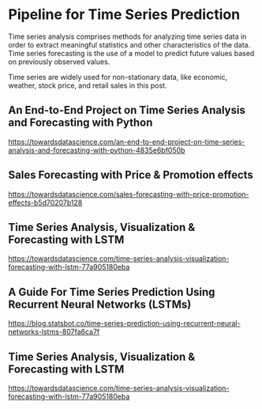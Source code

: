 # Pipeline for Time Series Prediction  
Time series analysis comprises methods for analyzing time series data in order to extract meaningful statistics and other characteristics of the data. Time series forecasting is the use of a model to predict future values based on previously observed values.  

Time series are widely used for non-stationary data, like economic, weather, stock price, and retail sales in this post.  


## An End-to-End Project on Time Series Analysis and Forecasting with Python
https://towardsdatascience.com/an-end-to-end-project-on-time-series-analysis-and-forecasting-with-python-4835e6bf050b  


## Sales Forecasting with Price & Promotion effects 
https://towardsdatascience.com/sales-forecasting-with-price-promotion-effects-b5d70207b128


## Time Series Analysis, Visualization & Forecasting with LSTM
https://towardsdatascience.com/time-series-analysis-visualization-forecasting-with-lstm-77a905180eba


## A Guide For Time Series Prediction Using Recurrent Neural Networks (LSTMs) 
https://blog.statsbot.co/time-series-prediction-using-recurrent-neural-networks-lstms-807fa6ca7f  

## Time Series Analysis, Visualization & Forecasting with LSTM
https://towardsdatascience.com/time-series-analysis-visualization-forecasting-with-lstm-77a905180eba  

